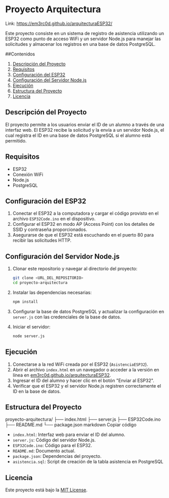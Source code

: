 # Proyecto Arquitectura 

Link: https://em3rc0d.github.io/arquitecturaESP32/

Este proyecto consiste en un sistema de registro de asistencia utilizando un ESP32 como punto de acceso WiFi y un servidor Node.js para manejar las solicitudes y almacenar los registros en una base de datos PostgreSQL.

##Contenidos
1. [Descripción del Proyecto](#descripción-del-proyecto)
2. [Requisitos](#requisitos)
3. [Configuración del ESP32](#configuración-del-esp32)
4. [Configuración del Servidor Node.js](#configuración-del-servidor-nodejs)
5. [Ejecución](#ejecución)
6. [Estructura del Proyecto](#estructura-del-proyecto)
7. [Licencia](#licencia)
## Descripción del Proyecto
El proyecto permite a los usuarios enviar el ID de un alumno a través de una interfaz web. El ESP32 recibe la solicitud y la envía a un servidor Node.js, el cual registra el ID en una base de datos PostgreSQL si el alumno está permitido.
## Requisitos
- ESP32
- Conexión WiFi
- Node.js
- PostgreSQL
## Configuración del ESP32
1. Conectar el ESP32 a la computadora y cargar el código provisto en el archivo `ESP32Code.ino` en el dispositivo.
2. Configurar el ESP32 en modo AP (Access Point) con los detalles de SSID y contraseña proporcionados.
3. Asegurarse de que el ESP32 está escuchando en el puerto 80 para recibir las solicitudes HTTP.
## Configuración del Servidor Node.js
1. Clonar este repositorio y navegar al directorio del proyecto:
    ```bash
    git clone <URL_DEL_REPOSITORIO>
    cd proyecto-arquitectura
    ```
2. Instalar las dependencias necesarias:
    ```bash
    npm install
    ```
3. Configurar la base de datos PostgreSQL y actualizar la configuración en `server.js` con las credenciales de la base de datos.

4. Iniciar el servidor:
    ```bash
    node server.js
     ```
## Ejecución
1. Conectarse a la red WiFi creada por el ESP32 (`AsistenciaESP32`).
2. Abrir el archivo `index.html` en un navegador o acceder a la versión en línea en [em3rc0d.github.io/arquitecturaESP32](https://em3rc0d.github.io/arquitecturaESP32/).
3. Ingresar el ID del alumno y hacer clic en el botón "Enviar al ESP32".
4. Verificar que el ESP32 y el servidor Node.js registren correctamente el ID en la base de datos.
## Estructura del Proyecto
proyecto-arquitectura/
├── index.html
├── server.js
├── ESP32Code.ino
├── README.md
└── package.json
markdown
Copiar código
- `index.html`: Interfaz web para enviar el ID del alumno.
- `server.js`: Código del servidor Node.js.
- `ESP32Code.ino`: Código para el ESP32.
- `README.md`: Documento actual.
- `package.json`: Dependencias del proyecto.
- `asistencia.sql`: Script de creación de la tabla asistencia en PostgreSQL
## Licencia
Este proyecto está bajo la [MIT License](LICENSE).
